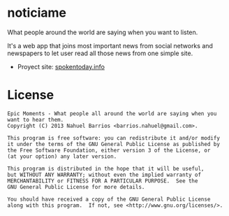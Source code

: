 noticiame
=========

What people around the world are saying when you want to listen.

It's a web app that joins most important news from social networks and newspapers to let user read all those news from one simple site.

* Proyect site: <a href="http://www.spokentoday.info">spokentoday.info</a>

License
=======

    Epic Moments - What people all around the world are saying when you want to hear them.
    Copyright (C) 2013 Nahuel Barrios <barrios.nahuel@gmail.com>.

    This program is free software: you can redistribute it and/or modify
    it under the terms of the GNU General Public License as published by
    the Free Software Foundation, either version 3 of the License, or
    (at your option) any later version.

    This program is distributed in the hope that it will be useful,
    but WITHOUT ANY WARRANTY; without even the implied warranty of
    MERCHANTABILITY or FITNESS FOR A PARTICULAR PURPOSE.  See the
    GNU General Public License for more details.

    You should have received a copy of the GNU General Public License
    along with this program.  If not, see <http://www.gnu.org/licenses/>.